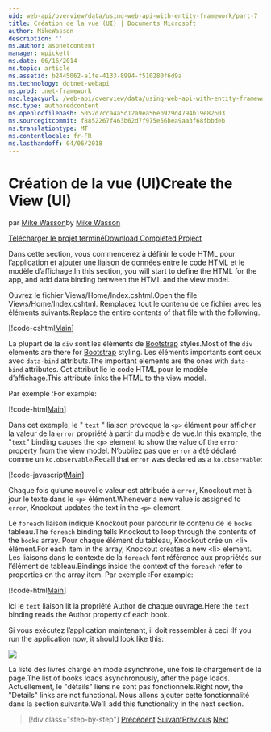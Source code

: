 ```yaml
---
uid: web-api/overview/data/using-web-api-with-entity-framework/part-7
title: Création de la vue (UI) | Documents Microsoft
author: MikeWasson
description: ''
ms.author: aspnetcontent
manager: wpickett
ms.date: 06/16/2014
ms.topic: article
ms.assetid: b2445062-a1fe-4133-8994-f510280f6d9a
ms.technology: dotnet-webapi
ms.prod: .net-framework
msc.legacyurl: /web-api/overview/data/using-web-api-with-entity-framework/part-7
msc.type: authoredcontent
ms.openlocfilehash: 5052d7cca4a5c12a9ea56eb929d4794b19e82603
ms.sourcegitcommit: f8852267f463b62d7f975e56bea9aa3f68fbbdeb
ms.translationtype: MT
ms.contentlocale: fr-FR
ms.lasthandoff: 04/06/2018
---
```

<a name="create-the-view-ui"></a><span data-ttu-id="3e164-102">Création de la vue (UI)</span><span class="sxs-lookup"><span data-stu-id="3e164-102">Create the View (UI)</span></span>
====================
<span data-ttu-id="3e164-103">par [Mike Wasson](https://github.com/MikeWasson)</span><span class="sxs-lookup"><span data-stu-id="3e164-103">by [Mike Wasson](https://github.com/MikeWasson)</span></span>

[<span data-ttu-id="3e164-104">Télécharger le projet terminé</span><span class="sxs-lookup"><span data-stu-id="3e164-104">Download Completed Project</span></span>](https://github.com/MikeWasson/BookService)

<span data-ttu-id="3e164-105">Dans cette section, vous commencerez à définir le code HTML pour l’application et ajouter une liaison de données entre le code HTML et le modèle d’affichage.</span><span class="sxs-lookup"><span data-stu-id="3e164-105">In this section, you will start to define the HTML for the app, and add data binding between the HTML and the view model.</span></span>

<span data-ttu-id="3e164-106">Ouvrez le fichier Views/Home/Index.cshtml.</span><span class="sxs-lookup"><span data-stu-id="3e164-106">Open the file Views/Home/Index.cshtml.</span></span> <span data-ttu-id="3e164-107">Remplacez tout le contenu de ce fichier avec les éléments suivants.</span><span class="sxs-lookup"><span data-stu-id="3e164-107">Replace the entire contents of that file with the following.</span></span>

[!code-cshtml[Main](part-7/samples/sample1.cshtml)]

<span data-ttu-id="3e164-108">La plupart de la `div` sont les éléments de [Bootstrap](http://getbootstrap.com/) styles.</span><span class="sxs-lookup"><span data-stu-id="3e164-108">Most of the `div` elements are there for [Bootstrap](http://getbootstrap.com/) styling.</span></span> <span data-ttu-id="3e164-109">Les éléments importants sont ceux avec `data-bind` attributs.</span><span class="sxs-lookup"><span data-stu-id="3e164-109">The important elements are the ones with `data-bind` attributes.</span></span> <span data-ttu-id="3e164-110">Cet attribut lie le code HTML pour le modèle d’affichage.</span><span class="sxs-lookup"><span data-stu-id="3e164-110">This attribute links the HTML to the view model.</span></span>

<span data-ttu-id="3e164-111">Par exemple :</span><span class="sxs-lookup"><span data-stu-id="3e164-111">For example:</span></span>

[!code-html[Main](part-7/samples/sample2.html)]

<span data-ttu-id="3e164-112">Dans cet exemple, le &quot; `text` &quot; liaison provoque la `<p>` élément pour afficher la valeur de la `error` propriété à partir du modèle de vue.</span><span class="sxs-lookup"><span data-stu-id="3e164-112">In this example, the &quot;`text`&quot; binding causes the `<p>` element to show the value of the `error` property from the view model.</span></span> <span data-ttu-id="3e164-113">N’oubliez pas que `error` a été déclaré comme un `ko.observable`:</span><span class="sxs-lookup"><span data-stu-id="3e164-113">Recall that `error` was declared as a `ko.observable`:</span></span>

[!code-javascript[Main](part-7/samples/sample3.js)]

<span data-ttu-id="3e164-114">Chaque fois qu’une nouvelle valeur est attribuée à `error`, Knockout met à jour le texte dans le `<p>` élément.</span><span class="sxs-lookup"><span data-stu-id="3e164-114">Whenever a new value is assigned to `error`, Knockout updates the text in the `<p>` element.</span></span>

<span data-ttu-id="3e164-115">Le `foreach` liaison indique Knockout pour parcourir le contenu de le `books` tableau.</span><span class="sxs-lookup"><span data-stu-id="3e164-115">The `foreach` binding tells Knockout to loop through the contents of the `books` array.</span></span> <span data-ttu-id="3e164-116">Pour chaque élément du tableau, Knockout crée un &lt;li&gt; élément.</span><span class="sxs-lookup"><span data-stu-id="3e164-116">For each item in the array, Knockout creates a new &lt;li&gt; element.</span></span> <span data-ttu-id="3e164-117">Les liaisons dans le contexte de la `foreach` font référence aux propriétés sur l’élément de tableau.</span><span class="sxs-lookup"><span data-stu-id="3e164-117">Bindings inside the context of the `foreach` refer to properties on the array item.</span></span> <span data-ttu-id="3e164-118">Par exemple :</span><span class="sxs-lookup"><span data-stu-id="3e164-118">For example:</span></span>

[!code-html[Main](part-7/samples/sample4.html)]

<span data-ttu-id="3e164-119">Ici le `text` liaison lit la propriété Author de chaque ouvrage.</span><span class="sxs-lookup"><span data-stu-id="3e164-119">Here the `text` binding reads the Author property of each book.</span></span>

<span data-ttu-id="3e164-120">Si vous exécutez l’application maintenant, il doit ressembler à ceci :</span><span class="sxs-lookup"><span data-stu-id="3e164-120">If you run the application now, it should look like this:</span></span>

![](part-7/_static/image1.png)

<span data-ttu-id="3e164-121">La liste des livres charge en mode asynchrone, une fois le chargement de la page.</span><span class="sxs-lookup"><span data-stu-id="3e164-121">The list of books loads asynchronously, after the page loads.</span></span> <span data-ttu-id="3e164-122">Actuellement, le &quot;détails&quot; liens ne sont pas fonctionnels.</span><span class="sxs-lookup"><span data-stu-id="3e164-122">Right now, the &quot;Details&quot; links are not functional.</span></span> <span data-ttu-id="3e164-123">Nous allons ajouter cette fonctionnalité dans la section suivante.</span><span class="sxs-lookup"><span data-stu-id="3e164-123">We'll add this functionality in the next section.</span></span>

> [!div class="step-by-step"]
> <span data-ttu-id="3e164-124">[Précédent](part-6.md)
> [Suivant](part-8.md)</span><span class="sxs-lookup"><span data-stu-id="3e164-124">[Previous](part-6.md)
[Next](part-8.md)</span></span>
